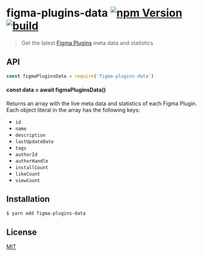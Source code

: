 # figma-plugins-data [![npm Version](https://img.shields.io/npm/v/figma-plugins-data)](https://www.npmjs.org/package/figma-plugins-data) [![build](https://github.com/yuanqing/figma-plugins-data/workflows/build/badge.svg)](https://github.com/yuanqing/figma-plugins-data/actions?query=workflow%3Abuild)

> Get the latest [Figma Plugins](https://www.figma.com/community) meta data and statistics

## API

```js
const figmaPluginsData = require('figma-plugins-data')
```

#### const data = await figmaPluginsData()

Returns an array with the live meta data and statistics of each Figma Plugin. Each object literal in the array has the following keys:

- `id`
- `name`
- `description`
- `lastUpdateDate`
- `tags`
- `authorId`
- `authorHandle`
- `installCount`
- `likeCount`
- `viewCount`

## Installation

```sh
$ yarn add figma-plugins-data
```

## License

[MIT](LICENSE.md)

